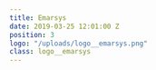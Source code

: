 ```yaml
---
title: Emarsys
date: 2019-03-25 12:01:00 Z
position: 3
logo: "/uploads/logo__emarsys.png"
class: logo__emarsys
---
```



